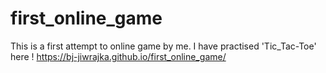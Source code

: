 # first_online_game
This is a first attempt to online game by me. I have practised 'Tic_Tac-Toe' here !
https://bj-jiwrajka.github.io/first_online_game/
